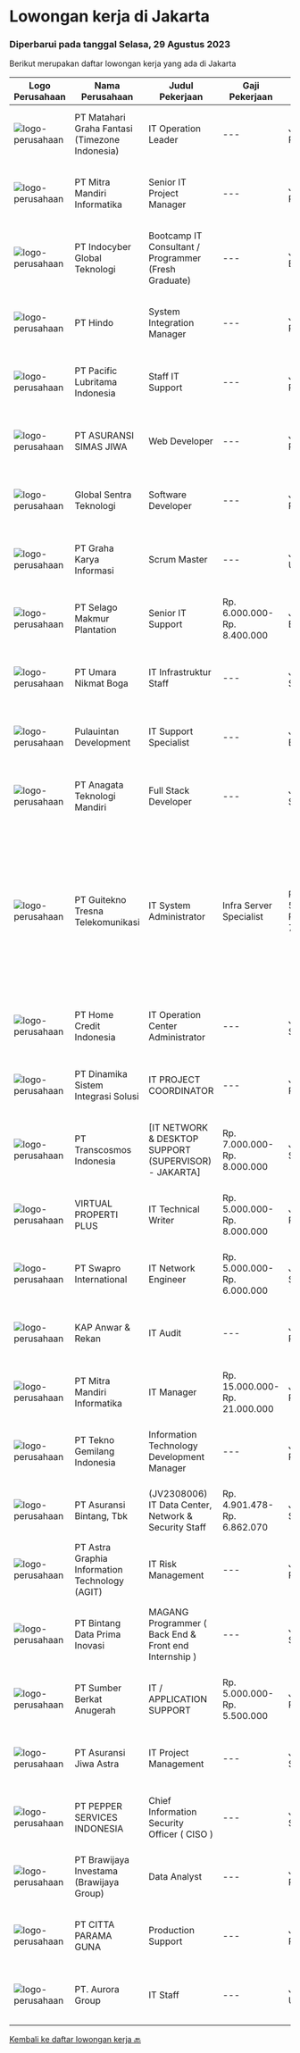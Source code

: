 
  # Lowongan kerja di Jakarta

  ### Diperbarui pada tanggal Selasa, 29 Agustus 2023

  Berikut merupakan daftar lowongan kerja yang ada di Jakarta

  |Logo Perusahaan | Nama Perusahaan | Judul Pekerjaan | Gaji Pekerjaan | Lokasi | Deskripsi | Tanggal diunggah | Pranala |
  | -------------- | --------------- | --------------- | --------- | --------- | -------------- | ------- | ----------- |
  |![logo-perusahaan](https://image-service-cdn.seek.com.au/f78dfd351230cd4273bc61a59dac0558c83b72c7/ee4dce1061f3f616224767ad58cb2fc751b8d2dc)|PT Matahari Graha Fantasi (Timezone Indonesia)|IT Operation Leader|---|Jakarta Raya|Requirements : Min S1 Technic Information/System Information Proven working experience as an IT Operation Lead or relevant experience - minimum 3...|Senin, 28 Agustus 2023|https://www.jobstreet.co.id/id/job/it-operation-leader-4450563?token=0~7ddd4285-b4bd-4697-8f64-ec6fa6b5c709&sectionRank=1&jobId=jobstreet-id-job-4450563|
|![logo-perusahaan](https://image-service-cdn.seek.com.au/f6042e618c22075152289a7ba0e4d5bf884f479c/ee4dce1061f3f616224767ad58cb2fc751b8d2dc)|PT Mitra Mandiri Informatika|Senior IT Project Manager|---|Jakarta Raya|Job Specification: Candidate must possess at least a Diploma, Bachelor's Degree, Master's Degree / Post Graduate Degree, Computer Science/Information...|Senin, 28 Agustus 2023|https://www.jobstreet.co.id/id/job/senior-it-project-manager-4450341?token=0~7ddd4285-b4bd-4697-8f64-ec6fa6b5c709&sectionRank=2&jobId=jobstreet-id-job-4450341|
|![logo-perusahaan](https://image-service-cdn.seek.com.au/fb7517fadedf953c5140aff81b59e180c02d5d74/ee4dce1061f3f616224767ad58cb2fc751b8d2dc)|PT Indocyber Global Teknologi|Bootcamp IT Consultant / Programmer (Fresh Graduate)|---|Jakarta Barat|Requirements : Minimum S1 in Computer Science/Information Technology/ Mathematics/Physics/Telecommunication Fresh graduates / Entry level applicants...|Senin, 28 Agustus 2023|https://www.jobstreet.co.id/id/job/bootcamp-it-consultant-programmer-fresh-graduate-4449659?token=0~7ddd4285-b4bd-4697-8f64-ec6fa6b5c709&sectionRank=3&jobId=jobstreet-id-job-4449659|
|![logo-perusahaan](https://image-service-cdn.seek.com.au/d1d0d7d20ded1ea8f28591f7475e925f4d30a944/ee4dce1061f3f616224767ad58cb2fc751b8d2dc)|PT Hindo|System Integration Manager|---|Jakarta Raya|Your responsibilities: The job of an H&amp;M System Integration Manager comes with lots of responsibility – and lots of fun. Your to-do list includes:...|Senin, 28 Agustus 2023|https://www.jobstreet.co.id/id/job/system-integration-manager-4450572?token=0~7ddd4285-b4bd-4697-8f64-ec6fa6b5c709&sectionRank=4&jobId=jobstreet-id-job-4450572|
|![logo-perusahaan](https://image-service-cdn.seek.com.au/442d584cc33c283ac9984ee89f0db82f8e32f78f/ee4dce1061f3f616224767ad58cb2fc751b8d2dc)|PT Pacific Lubritama Indonesia|Staff IT Support|---|Jakarta Raya|Pendidikan minimal S1 jurusan Computer &amp; Information Technology Mampu berkoordinasi dengan internal dan departemen lain Menanggapi masalah dan...|Kamis, 24 Agustus 2023|https://www.jobstreet.co.id/id/job/staff-it-support-4447623?token=0~7ddd4285-b4bd-4697-8f64-ec6fa6b5c709&sectionRank=5&jobId=jobstreet-id-job-4447623|
|![logo-perusahaan](https://image-service-cdn.seek.com.au/c3207eea0cdcb740c1195969ae4abeaa281715b3/ee4dce1061f3f616224767ad58cb2fc751b8d2dc)|PT ASURANSI SIMAS JIWA|Web Developer|---|Jakarta Raya|Job Responsibilities: Develop web application using JAVA Write clean and maintainable code Develop and maintain existing products Write...|Selasa, 29 Agustus 2023|https://www.jobstreet.co.id/id/job/web-developer-4451155?token=0~7ddd4285-b4bd-4697-8f64-ec6fa6b5c709&sectionRank=6&jobId=jobstreet-id-job-4451155|
|![logo-perusahaan](https://image-service-cdn.seek.com.au/0b9475022900e2787972a9f85fb594ab94232141/ee4dce1061f3f616224767ad58cb2fc751b8d2dc)|Global Sentra Teknologi|Software Developer|---|Jakarta Raya|Responsibilities:•  Understand existing product implementation and flow•  Analyze customer specs/requirements and create EDC terminal process and...|Senin, 28 Agustus 2023|https://www.jobstreet.co.id/id/job/software-developer-4450099?token=0~7ddd4285-b4bd-4697-8f64-ec6fa6b5c709&sectionRank=7&jobId=jobstreet-id-job-4450099|
|![logo-perusahaan](https://image-service-cdn.seek.com.au/c318dd0b699c6160d2411e7473745c289633be44/ee4dce1061f3f616224767ad58cb2fc751b8d2dc)|PT Graha Karya Informasi|Scrum Master|---|Jakarta Utara|PT Graha Karya Informasi is currently opening a Scrum Master position!Job Description:1. Plan, organize, and supervise the running of the sales...|Senin, 28 Agustus 2023|https://www.jobstreet.co.id/id/job/scrum-master-4450151?token=0~7ddd4285-b4bd-4697-8f64-ec6fa6b5c709&sectionRank=8&jobId=jobstreet-id-job-4450151|
|![logo-perusahaan](https://image-service-cdn.seek.com.au/38dda142188141360f81c924b5c906818008b897/ee4dce1061f3f616224767ad58cb2fc751b8d2dc)|PT Selago Makmur Plantation|Senior IT Support|Rp. 6.000.000-Rp. 8.400.000|Jakarta Barat|Tugas : Monitor Server dan Jaringan Perusahaan membuat konsep dan design untuk pengembangan IT dan Perusahaan Melakukan Trouble Shooting utk semua...|Senin, 28 Agustus 2023|https://www.jobstreet.co.id/id/job/senior-it-support-4450801?token=0~7ddd4285-b4bd-4697-8f64-ec6fa6b5c709&sectionRank=9&jobId=jobstreet-id-job-4450801|
|![logo-perusahaan](https://image-service-cdn.seek.com.au/0078668a3d93b3ec3c29e6db3fcad3312c24a1cc/ee4dce1061f3f616224767ad58cb2fc751b8d2dc)|PT Umara Nikmat Boga|IT Infrastruktur Staff|---|Jakarta Selatan|Deskripsi pekerjaan: Mendata dan memastikan peralatan kerja (Laptop, PC, Printer, dan alat elektroniklainnya) yang digunakan dapat berfungsi dengan...|Senin, 28 Agustus 2023|https://www.jobstreet.co.id/id/job/it-infrastruktur-staff-4450930?token=0~7ddd4285-b4bd-4697-8f64-ec6fa6b5c709&sectionRank=10&jobId=jobstreet-id-job-4450930|
|![logo-perusahaan](https://image-service-cdn.seek.com.au/7e3541dbd14b2703ba1e97b19ff0691f5c14eeb5/ee4dce1061f3f616224767ad58cb2fc751b8d2dc)|Pulauintan Development|IT Support Specialist|---|Jakarta Barat|As IT Support Specialist you will: Monitor and maintain computer systems, networks, and hardware Troubleshoot system and network problems, diagnosing...|Senin, 28 Agustus 2023|https://www.jobstreet.co.id/id/job/it-support-specialist-4450089?token=0~7ddd4285-b4bd-4697-8f64-ec6fa6b5c709&sectionRank=11&jobId=jobstreet-id-job-4450089|
|![logo-perusahaan](https://image-service-cdn.seek.com.au/344621c4d03ef472a2c2a9f6aed65ea527b20fa4/ee4dce1061f3f616224767ad58cb2fc751b8d2dc)|PT Anagata Teknologi Mandiri|Full Stack Developer|---|Jakarta Selatan|FULL STACK DEVELOPERDuties and Responsibilities:Collaborate with other engineers to develop and deploy applicationDesign, build, and maintain our...|Senin, 28 Agustus 2023|https://www.jobstreet.co.id/id/job/full-stack-developer-4450114?token=0~7ddd4285-b4bd-4697-8f64-ec6fa6b5c709&sectionRank=12&jobId=jobstreet-id-job-4450114|
|![logo-perusahaan](https://image-service-cdn.seek.com.au/02b027d6d41ba477b21d0b688026b880d207e8be/ee4dce1061f3f616224767ad58cb2fc751b8d2dc)|PT Guitekno Tresna Telekomunikasi|IT System Administrator | Infra Server Specialist|Rp. 5.000.000-Rp. 7.500.000|Jakarta Selatan|Requirement Strong skill in Linux environment (Ubuntu, Debian and etc.) Have knowledge about clustering server, implementing Security Hardening on...|Senin, 28 Agustus 2023|https://www.jobstreet.co.id/id/job/it-system-administrator-%7C-infra-server-specialist-4450385?token=0~7ddd4285-b4bd-4697-8f64-ec6fa6b5c709&sectionRank=13&jobId=jobstreet-id-job-4450385|
|![logo-perusahaan](https://image-service-cdn.seek.com.au/957d234914b6d9fd23688df6d688b8d84632cf65/ee4dce1061f3f616224767ad58cb2fc751b8d2dc)|PT Home Credit Indonesia|IT Operation Center Administrator|---|Jakarta Selatan|Provide the first line of IT support with an excellent level of service to the business. The processing and coordination of appropriate and timely...|Senin, 28 Agustus 2023|https://www.jobstreet.co.id/id/job/it-operation-center-administrator-4449869?token=0~7ddd4285-b4bd-4697-8f64-ec6fa6b5c709&sectionRank=14&jobId=jobstreet-id-job-4449869|
|![logo-perusahaan](https://image-service-cdn.seek.com.au/1515e723ab4dfcc767b71ba8c23d9b63b227428a/ee4dce1061f3f616224767ad58cb2fc751b8d2dc)|PT Dinamika Sistem Integrasi Solusi|IT PROJECT COORDINATOR|---|Jakarta Raya|Job Description &amp; Responsibility: Ensuring that a project is completed on time and within budget. Activity and resource planning. Organizing and...|Jumat, 25 Agustus 2023|https://www.jobstreet.co.id/id/job/it-project-coordinator-4448614?token=0~7ddd4285-b4bd-4697-8f64-ec6fa6b5c709&sectionRank=15&jobId=jobstreet-id-job-4448614|
|![logo-perusahaan](https://image-service-cdn.seek.com.au/307c5f6783945cba4962cdeae55ad8ee0fdbc836/ee4dce1061f3f616224767ad58cb2fc751b8d2dc)|PT Transcosmos Indonesia|[IT NETWORK & DESKTOP SUPPORT (SUPERVISOR) - JAKARTA]|Rp. 7.000.000-Rp. 8.000.000|Jakarta Selatan|Transcosmos Indonesia is actively hiring for some position below: [IT NETWORK &amp; DESKTOP SUPPORT (SUPERVISOR) - JAKARTA] Job...|Senin, 28 Agustus 2023|https://www.jobstreet.co.id/id/job/%5Bit-network-desktop-support-supervisor-jakarta%5D-4450060?token=0~7ddd4285-b4bd-4697-8f64-ec6fa6b5c709&sectionRank=16&jobId=jobstreet-id-job-4450060|
|![logo-perusahaan](https://image-service-cdn.seek.com.au/89c8dff8685232d9e877722da86a2b4dd178b93d/ee4dce1061f3f616224767ad58cb2fc751b8d2dc)|VIRTUAL PROPERTI PLUS|IT Technical Writer|Rp. 5.000.000-Rp. 8.000.000|Jakarta Pusat|IT TECHNICAL WRITERJob Description: Determine the needs of end users of technical documentation. Knowledge and experience using Confluence - Attlasian...|Jumat, 25 Agustus 2023|https://www.jobstreet.co.id/id/job/it-technical-writer-4448928?token=0~7ddd4285-b4bd-4697-8f64-ec6fa6b5c709&sectionRank=17&jobId=jobstreet-id-job-4448928|
|![logo-perusahaan](https://image-service-cdn.seek.com.au/e259bd19a31823aaaecd8c33e87d0fe11d3c1e02/ee4dce1061f3f616224767ad58cb2fc751b8d2dc)|PT Swapro International|IT Network Engineer|Rp. 5.000.000-Rp. 6.000.000|Jakarta Selatan|Posisi : IT Network EngineerPenempatan : Fatmawati, Jakarta SelatanKualifikasi :• Lk• Usia max. 30th• Pendidikan D3/S1 IT• Memiliki pengalaman lebih...|Senin, 28 Agustus 2023|https://www.jobstreet.co.id/id/job/it-network-engineer-4450287?token=0~7ddd4285-b4bd-4697-8f64-ec6fa6b5c709&sectionRank=18&jobId=jobstreet-id-job-4450287|
|![logo-perusahaan](https://image-service-cdn.seek.com.au/d95a5c3b603f50c62aa19fd0cb028e1803c50a03/ee4dce1061f3f616224767ad58cb2fc751b8d2dc)|KAP Anwar & Rekan|IT Audit|---|Jakarta Raya|As an IT Auditor you will be performing IT General Control and application control based on our client company policy under the supervision of the...|Senin, 28 Agustus 2023|https://www.jobstreet.co.id/id/job/it-audit-4450409?token=0~7ddd4285-b4bd-4697-8f64-ec6fa6b5c709&sectionRank=19&jobId=jobstreet-id-job-4450409|
|![logo-perusahaan](https://image-service-cdn.seek.com.au/a96b277f3c491cfac9cdd5e54c6c2f27fb992da4/ee4dce1061f3f616224767ad58cb2fc751b8d2dc)|PT Mitra Mandiri Informatika|IT Manager|Rp. 15.000.000-Rp. 21.000.000|Jakarta Raya|Establish IT departmental goals, objectives, and operating procedures Motivate and develop team members, through range of performance management...|Kamis, 24 Agustus 2023|https://www.jobstreet.co.id/id/job/it-manager-4447204?token=0~7ddd4285-b4bd-4697-8f64-ec6fa6b5c709&sectionRank=20&jobId=jobstreet-id-job-4447204|
|![logo-perusahaan](https://image-service-cdn.seek.com.au/791b692ef1bceca5bae4c4b296253378b6837e7c/ee4dce1061f3f616224767ad58cb2fc751b8d2dc)|PT Tekno Gemilang Indonesia|Information Technology Development Manager|---|Jakarta Raya|Requirements: Minimal 3 - 4 years on operation manager to manage including backend,frontend, mobile app, testing engineers. Be responsible for tasks...|Selasa, 29 Agustus 2023|https://www.jobstreet.co.id/id/job/information-technology-development-manager-4451240?token=0~7ddd4285-b4bd-4697-8f64-ec6fa6b5c709&sectionRank=21&jobId=jobstreet-id-job-4451240|
|![logo-perusahaan](https://image-service-cdn.seek.com.au/a3fc5778307b7cac63e89d10b14b6c01ddfab926/ee4dce1061f3f616224767ad58cb2fc751b8d2dc)|PT Asuransi Bintang, Tbk|(JV2308006) IT Data Center, Network & Security Staff|Rp. 4.901.478-Rp. 6.862.070|Jakarta Selatan|Deskripsi Pekerjaan: Menerapkan kebijakan keamanan informasi dan prosedur yang relevan. Mengelola dan memantau sistem keamanan jaringan dan...|Senin, 28 Agustus 2023|https://www.jobstreet.co.id/id/job/jv2308006-it-data-center-network-security-staff-4450065?token=0~7ddd4285-b4bd-4697-8f64-ec6fa6b5c709&sectionRank=22&jobId=jobstreet-id-job-4450065|
|![logo-perusahaan](https://image-service-cdn.seek.com.au/d5d24f88bfc047efb4ab9ca95916f2aa61c6dc60/ee4dce1061f3f616224767ad58cb2fc751b8d2dc)|PT Astra Graphia Information Technology (AGIT)|IT Risk Management|---|Jakarta Raya|Responsibilities : Designing a risk management plan in an organization Analyzing and assessing the risks that are present in an organization Designing...|Senin, 28 Agustus 2023|https://www.jobstreet.co.id/id/job/it-risk-management-4450437?token=0~7ddd4285-b4bd-4697-8f64-ec6fa6b5c709&sectionRank=23&jobId=jobstreet-id-job-4450437|
|![logo-perusahaan](https://image-service-cdn.seek.com.au/a4faeb856065f77c5fb1952a9cd35d9b3262dcc3/ee4dce1061f3f616224767ad58cb2fc751b8d2dc)|PT Bintang Data Prima Inovasi|MAGANG Programmer ( Back End & Front end Internship )|---|Jakarta Selatan|Kami sangat antusias untuk menawarkan mahasiswa fresh graduate atau semester akhir dengan Program Magang Programmer untuk membantu tim kami membuat...|Senin, 28 Agustus 2023|https://www.jobstreet.co.id/id/job/magang-programmer-back-end-front-end-internship-4450704?token=0~7ddd4285-b4bd-4697-8f64-ec6fa6b5c709&sectionRank=24&jobId=jobstreet-id-job-4450704|
|![logo-perusahaan](https://image-service-cdn.seek.com.au/deacd9fe47c3169fb400d70ca48e34371cd379f2/ee4dce1061f3f616224767ad58cb2fc751b8d2dc)|PT Sumber Berkat Anugerah|IT / APPLICATION SUPPORT|Rp. 5.000.000-Rp. 5.500.000|Jakarta Pusat|Deskripsi Pekerjaan: Support user untuk masalah aplikasi &amp; diutamakan SAP. Troubleshoot masalah yang dihadapi oleh User. Membantu staff kantor...|Jumat, 25 Agustus 2023|https://www.jobstreet.co.id/id/job/it-application-support-4448204?token=0~7ddd4285-b4bd-4697-8f64-ec6fa6b5c709&sectionRank=25&jobId=jobstreet-id-job-4448204|
|![logo-perusahaan](https://image-service-cdn.seek.com.au/6a2263767506bdebccc5cab880f54bf5fe0e205d/ee4dce1061f3f616224767ad58cb2fc751b8d2dc)|PT Asuransi Jiwa Astra|IT Project Management|---|Jakarta Selatan|Job Duties : Helps organizations approach projects in measurable stages to meet deadlines, expectations, and budget and with the least risk and number...|Senin, 28 Agustus 2023|https://www.jobstreet.co.id/id/job/it-project-management-4449900?token=0~7ddd4285-b4bd-4697-8f64-ec6fa6b5c709&sectionRank=26&jobId=jobstreet-id-job-4449900|
|![logo-perusahaan](https://image-service-cdn.seek.com.au/6ea93a8c87e83716f5b57f6a745d949569f16cc9/ee4dce1061f3f616224767ad58cb2fc751b8d2dc)|PT PEPPER SERVICES INDONESIA|Chief Information Security Officer ( CISO )|---|Jakarta Selatan|ObjectivePGS is investing in the development of a loan servicing platform and broader eco system with the aspiration to provide the modular elements...|Senin, 28 Agustus 2023|https://www.jobstreet.co.id/id/job/chief-information-security-officer-ciso-4449982?token=0~7ddd4285-b4bd-4697-8f64-ec6fa6b5c709&sectionRank=27&jobId=jobstreet-id-job-4449982|
|![logo-perusahaan](https://image-service-cdn.seek.com.au/719ea8857c4ccdce0d1e389adda9e34d5061cebb/ee4dce1061f3f616224767ad58cb2fc751b8d2dc)|PT Brawijaya Investama (Brawijaya Group)|Data Analyst|---|Jakarta Raya|Pendidikan min. S1 Manajemen / Akuntansi / Sistem Informatika / Teknik Informatika / Kesehatan Masyarakat Pengalaman min. 3 tahun dalam bidang bisnis...|Selasa, 29 Agustus 2023|https://www.jobstreet.co.id/id/job/data-analyst-4451103?token=0~7ddd4285-b4bd-4697-8f64-ec6fa6b5c709&sectionRank=28&jobId=jobstreet-id-job-4451103|
|![logo-perusahaan](https://image-service-cdn.seek.com.au/b8e5898d68de6827ec5043c6d67c48fc8fdf03f1/ee4dce1061f3f616224767ad58cb2fc751b8d2dc)|PT CITTA PARAMA GUNA|Production Support|---|Jakarta Raya|Qualifications : Have knowledge in Java Programming Basic Have knowledge in Unix Command Minimum education : Bachelor Degree Willing to be placed in...|Senin, 28 Agustus 2023|https://www.jobstreet.co.id/id/job/production-support-4450460?token=0~7ddd4285-b4bd-4697-8f64-ec6fa6b5c709&sectionRank=29&jobId=jobstreet-id-job-4450460|
|![logo-perusahaan](https://image-service-cdn.seek.com.au/b2c2195aad87c83ff28aea3c6f43cffc7f1b6e89/ee4dce1061f3f616224767ad58cb2fc751b8d2dc)|PT. Aurora Group|IT Staff|---|Jakarta Utara|Industry : TradingJOS Number : 7904 Maintain and develop software, hardware, and network Handle troubleshooting for input, data update, etc....|Jumat, 25 Agustus 2023|https://www.jobstreet.co.id/id/job/it-staff-4448929?token=0~7ddd4285-b4bd-4697-8f64-ec6fa6b5c709&sectionRank=30&jobId=jobstreet-id-job-4448929|


  [Kembali ke daftar lowongan kerja 🔙](../README.md#daftar-lowongan-kerja)
  